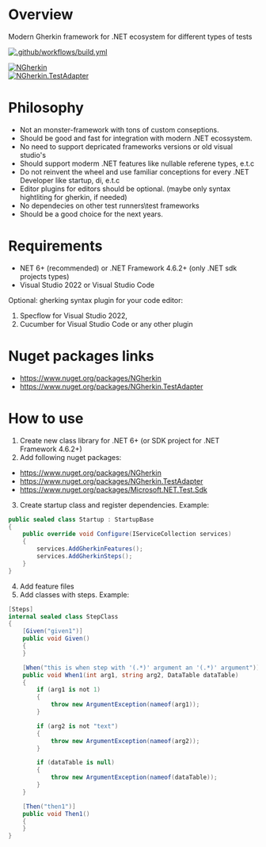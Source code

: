 # Overview

Modern Gherkin framework for .NET ecosystem for different types of tests

[![.github/workflows/build.yml](https://github.com/Romfos/NGherkin/actions/workflows/build.yml/badge.svg)](https://github.com/Romfos/NGherkin/actions/workflows/build.yml)

[![NGherkin](https://img.shields.io/nuget/v/NGherkin?label=NGherkin)](https://www.nuget.org/packages/NGherkin)\
[![NGherkin.TestAdapter](https://img.shields.io/nuget/v/NGherkin.TestAdapter?label=NGherkin.TestAdapter)](https://www.nuget.org/packages/NGherkin.TestAdapter)

# Philosophy
- Not an monster-framework with tons of custom conseptions.
- Should be good and fast for integration with modern .NET ecossystem.
- No need to support depricated frameworks versions or old visual studio's
- Should support moderm .NET features like nullable referene types, e.t.c
- Do not reinvent the wheel and use familiar conceptions for every .NET Developer like startup, di, e.t.c
- Editor plugins for editors should be optional. (maybe only syntax hightliting for gherkin, if needed)
- No dependecies on other test runners\test frameworks
- Should be a good choice for the next years.

# Requirements
- NET 6+ (recommended) or .NET Framework 4.6.2+ (only .NET sdk projects types)
- Visual Studio 2022 or Visual Studio Code

Optional: gherking syntax plugin for your code editor:
1) Specflow for Visual Studio 2022,
2) Cucumber for Visual Studio Code or any other plugin

# Nuget packages links  
- https://www.nuget.org/packages/NGherkin
- https://www.nuget.org/packages/NGherkin.TestAdapter

# How to use
1) Create new class library for .NET 6+ (or SDK project for .NET Framework 4.6.2+)
2) Add following nuget packages:
- https://www.nuget.org/packages/NGherkin
- https://www.nuget.org/packages/NGherkin.TestAdapter
- https://www.nuget.org/packages/Microsoft.NET.Test.Sdk
3) Create startup class and register dependencies. Example:
  
```csharp
public sealed class Startup : StartupBase
{
    public override void Configure(IServiceCollection services)
    {
        services.AddGherkinFeatures();
        services.AddGherkinSteps();
    }
}

```

4) Add feature files
5) Add classes with steps. Example:

```csharp
[Steps]
internal sealed class StepClass
{
    [Given("given1")]
    public void Given()
    {
    }

    [When("this is when step with '(.*)' argument an '(.*)' argument")]
    public void When1(int arg1, string arg2, DataTable dataTable)
    {
        if (arg1 is not 1)
        {
            throw new ArgumentException(nameof(arg1));
        }

        if (arg2 is not "text")
        {
            throw new ArgumentException(nameof(arg2));
        }

        if (dataTable is null)
        {
            throw new ArgumentException(nameof(dataTable));
        }
    }

    [Then("then1")]
    public void Then1()
    {
    }
}
```
